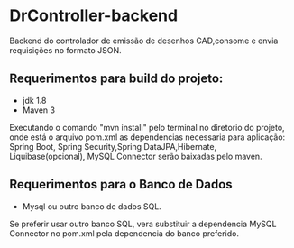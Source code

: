 # DrController-backend

 Backend do controlador de emissão de desenhos CAD,consome e envia requisições no formato JSON.

## Requerimentos para build do projeto:
* jdk 1.8
* Maven 3

Executando o comando "mvn install" pelo terminal no diretorio do projeto, onde está o arquivo pom.xml
as dependencias necessaria para aplicação: Spring Boot, Spring Security,Spring DataJPA,Hibernate, Liquibase(opcional), MySQL Connector serão baixadas pelo maven.

## Requerimentos para o Banco de Dados
* Mysql ou outro banco de dados SQL.

Se preferir usar outro banco SQL, vera substituir a dependencia MySQL Connector no pom.xml pela dependencia do banco preferido.
